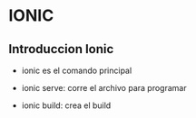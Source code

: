 # IONIC

## Introduccion Ionic

- ionic es el comando principal

- ionic serve: corre el archivo para programar
- ionic build: crea el build
